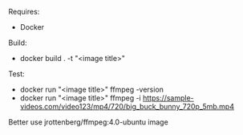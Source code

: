 Requires:

* Docker

Build:

* docker build . -t "\<image title\>"

Test:

* docker run "\<image title\>" ffmpeg -version
* docker run "\<image title\>" ffmpeg -i https://sample-videos.com/video123/mp4/720/big_buck_bunny_720p_5mb.mp4

Better use jrottenberg/ffmpeg:4.0-ubuntu image

